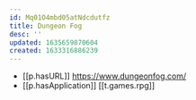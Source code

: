 ```yaml
---
id: Mq01O4mbd05atNdcdutfz
title: Dungeon Fog
desc: ''
updated: 1635659870604
created: 1633316886239
---
```




- [[p.hasURL]] https://www.dungeonfog.com/
- [[p.hasApplication]] [[t.games.rpg]] 
